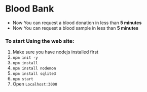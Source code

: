 Blood Bank
==========

-   Now You can request a blood donation in less than **5 minutes**
-   Now You can request a blood sample in less than **5 minutes**

### To start Using the web site:

1.  Make sure you have nodejs installed first
2.  `npm init -y`
3.  `npm install`
4.  `npm install nodemon`
5.  `npm install sqlite3`
6.  `npm start`
7.  Open `Localhost:3000`



